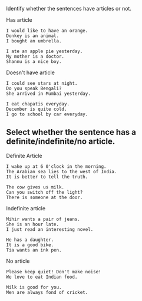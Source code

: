 Identify whether the sentences have articles or not.

Has article

```
I would like to have an orange.
Donkey is an animal.
I bought an umbrella.

I ate an apple pie yesterday.
My mother is a doctor.
Shannu is a nice boy.
```

Doesn't have article

```
I could see stars at night.
Do you speak Bengali?
She arrived in Mumbai yesterday.

I eat chapatis everyday.
December is quite cold.
I go to school by car everyday.
```

## Select whether the sentence has a definite/indefinite/no article.

Definite Article

```
I wake up at 6 0'clock in the morning.
The Arabian sea lies to the west of India.
It is better to tell the truth.

The cow gives us milk.
Can you switch off the light?
There is someone at the door.

```

Indefinite article

```
Mihir wants a pair of jeans.
She is an hour late.
I just read an interesting novel.

He has a daughter.
It is a good bike.
Tia wants an ink pen.
```

No article

```
Please keep quiet! Don't make noise!
We love to eat Indian food.

Milk is good for you.
Men are always fond of cricket.
```
